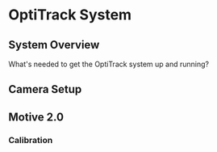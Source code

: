 # OptiTrack System

## System Overview
What's needed to get the OptiTrack system up and running?

## Camera Setup

## Motive 2.0

### Calibration
